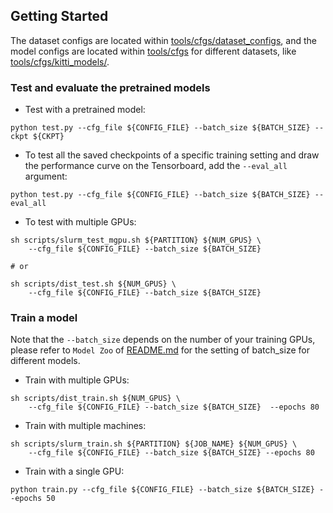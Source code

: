 ## Getting Started
The dataset configs are located within [tools/cfgs/dataset_configs](tools/cfgs/dataset_configs), 
and the model configs are located within [tools/cfgs](tools/cfgs) for different datasets, like [tools/cfgs/kitti_models/](tools/cfgs/kitti_models/). 
 


### Test and evaluate the pretrained models
* Test with a pretrained model: 
```shell script
python test.py --cfg_file ${CONFIG_FILE} --batch_size ${BATCH_SIZE} --ckpt ${CKPT}
```

* To test all the saved checkpoints of a specific training setting and draw the performance curve on the Tensorboard, add the `--eval_all` argument: 
```shell script
python test.py --cfg_file ${CONFIG_FILE} --batch_size ${BATCH_SIZE} --eval_all
```

* To test with multiple GPUs:
```shell script
sh scripts/slurm_test_mgpu.sh ${PARTITION} ${NUM_GPUS} \ 
    --cfg_file ${CONFIG_FILE} --batch_size ${BATCH_SIZE}

# or

sh scripts/dist_test.sh ${NUM_GPUS} \
    --cfg_file ${CONFIG_FILE} --batch_size ${BATCH_SIZE}

```


### Train a model
Note that the `--batch_size` depends on the number of your training GPUs, 
please refer to `Model Zoo` of [README.md](../README.md) for the setting of batch_size for different models.  

* Train with multiple GPUs:
```shell script
sh scripts/dist_train.sh ${NUM_GPUS} \ 
    --cfg_file ${CONFIG_FILE} --batch_size ${BATCH_SIZE}  --epochs 80
```

* Train with multiple machines:
```shell script
sh scripts/slurm_train.sh ${PARTITION} ${JOB_NAME} ${NUM_GPUS} \ 
    --cfg_file ${CONFIG_FILE} --batch_size ${BATCH_SIZE} --epochs 80
```

* Train with a single GPU:
```shell script
python train.py --cfg_file ${CONFIG_FILE} --batch_size ${BATCH_SIZE} --epochs 50
```
